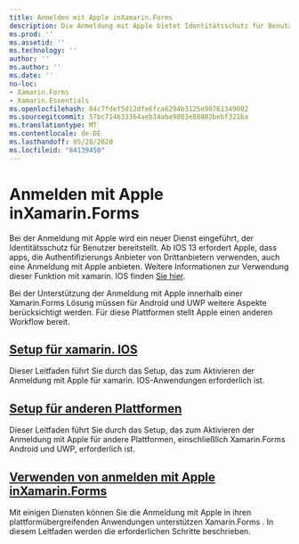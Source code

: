 ```yaml
---
title: Anmelden mit Apple inXamarin.Forms
description: Die Anmeldung mit Apple bietet Identitätsschutz für Benutzer und kann für plattformübergreifende Mobile Szenarien in implementiert werden Xamarin.Forms .
ms.prod: ''
ms.assetid: ''
ms.technology: ''
author: ''
ms.author: ''
ms.date: ''
no-loc:
- Xamarin.Forms
- Xamarin.Essentials
ms.openlocfilehash: 84c7fdef5d12dfe6fca6294b3125e90761349002
ms.sourcegitcommit: 57bc714633364aeb34aba9803e88802bebf321ba
ms.translationtype: MT
ms.contentlocale: de-DE
ms.lasthandoff: 05/28/2020
ms.locfileid: "84139450"
---
```

# <a name="sign-in-with-apple-in-xamarinforms"></a>Anmelden mit Apple inXamarin.Forms

Bei der Anmeldung mit Apple wird ein neuer Dienst eingeführt, der Identitätsschutz für Benutzer bereitstellt. Ab IOS 13 erfordert Apple, dass apps, die Authentifizierungs Anbieter von Drittanbietern verwenden, auch eine Anmeldung mit Apple anbieten. Weitere Informationen zur Verwendung dieser Funktion mit xamarin. IOS finden [Sie hier](~/ios/platform/ios13/sign-in.md).

Bei der Unterstützung der Anmeldung mit Apple innerhalb einer Xamarin.Forms Lösung müssen für Android und UWP weitere Aspekte berücksichtigt werden. Für diese Plattformen stellt Apple einen anderen Workflow bereit.

## <a name="setup-for-xamarinios"></a>[Setup für xamarin. IOS](~/ios/platform/ios13/sign-in.md)

Dieser Leitfaden führt Sie durch das Setup, das zum Aktivieren der Anmeldung mit Apple für xamarin. IOS-Anwendungen erforderlich ist.

## <a name="setup-for-other-platforms"></a>[Setup für anderen Plattformen](setup.md)

Dieser Leitfaden führt Sie durch das Setup, das zum Aktivieren der Anmeldung mit Apple für andere Plattformen, einschließlich Xamarin.Forms Android und UWP, erforderlich ist.

## <a name="use-sign-in-with-apple-in-xamarinformsandroid-ios-sign-inmd"></a>[Verwenden von anmelden mit Apple inXamarin.Forms](android-ios-sign-in.md)

Mit einigen Diensten können Sie die Anmeldung mit Apple in ihren plattformübergreifenden Anwendungen unterstützen Xamarin.Forms . In diesem Leitfaden werden die erforderlichen Schritte beschrieben.
